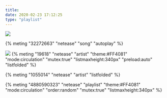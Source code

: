 ```yaml
---
title: 
date: 2020-02-23 17:12:25
type: "playlist"
---
```

![](https://cdn.jsdelivr.net/gh/Leouas/Leouas_imgs/picgo/Aprlies.jpg)


{% meting "32272663" "netease" "song" "autoplay" %}

![](https://cdn.jsdelivr.net/gh/Leouas/Leouas_imgs/picgo/youzenA.png)
{% meting "19618" "netease" "artist" "theme:#FF4081" "mode:circulation" "mutex:true" "listmaxheight:340px" "preload:auto" "listfolded" %}



{% meting "1055014" "netease" "artist" "listfolded"  %}


{% meting "4880590323" "netease" "playlist" "theme:#FF4081" "mode:circulation" "order:random" "mutex:true" "listmaxheight:340px"  %}









